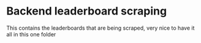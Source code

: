 # Backend leaderboard scraping
This contains the leaderboards that are being scraped, very nice to have it all in this one folder